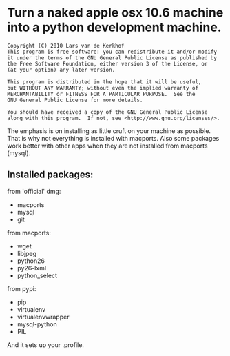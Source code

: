 Turn a naked apple osx 10.6 machine into a python development machine.
======================================================================

    Copyright (C) 2010 Lars van de Kerkhof
    This program is free software: you can redistribute it and/or modify
    it under the terms of the GNU General Public License as published by
    the Free Software Foundation, either version 3 of the License, or
    (at your option) any later version.
    
    This program is distributed in the hope that it will be useful,
    but WITHOUT ANY WARRANTY; without even the implied warranty of
    MERCHANTABILITY or FITNESS FOR A PARTICULAR PURPOSE.  See the
    GNU General Public License for more details.
    
    You should have received a copy of the GNU General Public License
    along with this program.  If not, see <http://www.gnu.org/licenses/>.

The emphasis is on installing as little cruft on your machine as 
possible. That is why not everything is installed with macports.
Also some packages work better with other apps when they are not
installed from macports (mysql).

Installed packages:
-------------------

from 'official' dmg:

- macports
- mysql
- git

from macports:

- wget
- libjpeg
- python26
- py26-lxml
- python_select

from pypi:

- pip
- virtualenv
- virtualenvwrapper
- mysql-python
- PIL

And it sets up your .profile.
